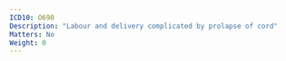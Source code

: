 ```yaml
---
ICD10: O690
Description: "Labour and delivery complicated by prolapse of cord"
Matters: No
Weight: 0
---
```

